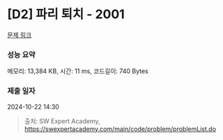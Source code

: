 # [D2] 파리 퇴치 - 2001 

[문제 링크](https://swexpertacademy.com/main/code/problem/problemDetail.do?contestProbId=AV5PzOCKAigDFAUq) 

### 성능 요약

메모리: 13,384 KB, 시간: 11 ms, 코드길이: 740 Bytes

### 제출 일자

2024-10-22 14:30



> 출처: SW Expert Academy, https://swexpertacademy.com/main/code/problem/problemList.do